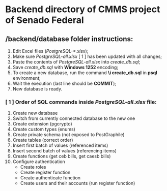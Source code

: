 # Backend directory of CMMS project of Senado Federal

## /backend/database folder instructions:

1. Edit Excel files (*PostgreSQL-\*.xlsx*);
2. Make sure *PostgreSQL-all.xlsx* [ 1 ] has been updated with all changes;
3. Paste the contents of *PostgreSQL-all.xlsx* into *create_db.sql*;
4. Save *create_db.sql* with **Windows 1252** encoding;
5. To create a new database, run the command **\i create_db.sql** in **psql** environment;
6. Wait the execution (last line should be **COMMIT**);
7. New database is ready.

### [ 1 ] Order of SQL commands inside *PostgreSQL-all.xlsx* file:

  1. Create new database
  2. Switch from currently connected database to the new one
  3. Create extension (pgcrypto)
  4. Create custom types (enums)
  5. Create private schema (not exposed to PostGraphile)
  6. Create tables (correct order)
  7. Insert first batch of values (referenced items)
  8. Insert second batch of values (referencing items)
  9. Create functions (get ceb bills, get caesb bills)
  10. Configure authentication 
      * Create roles
      * Create register function
      * Create authenticate function
      * Create users and their accounts (run register function)
